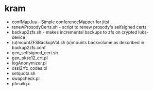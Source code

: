 # kram
- confMap.lua - Simple conferenceMapper for jitsi
- renewProsodyCerts.sh - script to renew prosody's selfsigned certs
- backup2zfs.sh - makes incremental backups to zfs on crypted luks-device
- (u)mountZFSBackupVol.sh (u)mounts backvolume as described in backup2zfs.conf
- gen_selfsigned_cert.sh
- gen_pksc12_crt.pl
- logAnonymizer.pl
- ossl2rfc_codes.pl
- setquota.sh
- swapcheck.pl
- pfmailq.c
